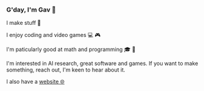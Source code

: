 ### G'day, I'm Gav 👋

I make stuff :construction_worker:

I enjoy coding and video games :computer: :video_game:

I'm paticularly good at math and programming :mortar_board: :office:

I'm interested in AI research, great software and games.  If you want to make something, reach out, I'm keen to hear about it.

I also have a [website 🌐](https://gavinrossiter.dev)
